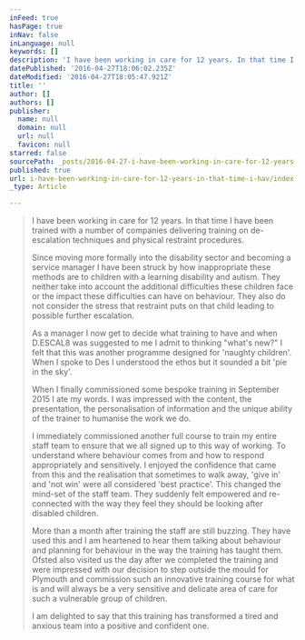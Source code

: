 ```yaml
---
inFeed: true
hasPage: true
inNav: false
inLanguage: null
keywords: []
description: 'I have been working in care for 12 years. In that time I have been trained with a number of companies delivering training on de-escalation techniques and physical restraint procedures. -- Since moving more formally into the disability sector and becoming a service manager I have been struck by how inappropriate these methods are to children with a learning disability and autism. They neither take into account the additional difficulties these children face or the impact these difficulties can have on behaviour. They also do not consider the stress that restraint puts on that child leading to possible further escalation. -- As a manager I now get to decide what training to have and when D.ESCAL8 was suggested to me I admit to thinking “what’s new?” I felt that this was another programme designed for ‘naughty children’. When I spoke to Des I understood the ethos but it sounded a bit ‘pie in the sky’. -- When I finally commissioned some bespoke training in September 2015 I ate my words. I was impressed with the content, the presentation, the personalisation of information and the unique ability of the trainer to humanise the work we do. -- I immediately commissioned another full course to train my entire staff team to ensure that we all signed up to this way of working. To understand where behaviour comes from and how to respond appropriately and sensitively. I enjoyed the confidence that came from this and the realisation that sometimes to walk away, ‘give in’ and ‘not win’ were all considered ‘best practice’. This changed the mind-set of the staff team. They suddenly felt empowered and re-connected with the way they feel they should be looking after disabled children. -- More than a month after training the staff are still buzzing. They have used this and I am heartened to hear them talking about behaviour and planning for behaviour in the way the training has taught them. Ofsted also visited us the day after we completed the training and were impressed with our decision to step outside the mould for Plymouth and commission such an innovative training course for what is and will always be a very sensitive and delicate area of care for such a vulnerable group of children. -- I am delighted to say that this training has transformed a tired and anxious team into a positive and confident one.'
datePublished: '2016-04-27T18:06:02.235Z'
dateModified: '2016-04-27T18:05:47.921Z'
title: ''
author: []
authors: []
publisher:
  name: null
  domain: null
  url: null
  favicon: null
starred: false
sourcePath: _posts/2016-04-27-i-have-been-working-in-care-for-12-years-in-that-time-i-hav.md
published: true
url: i-have-been-working-in-care-for-12-years-in-that-time-i-hav/index.html
_type: Article

---
```

> I have been working in care for 12 years. In that time I have been trained with a number of companies delivering training on de-escalation techniques and physical restraint procedures. 
> 
> Since moving more formally into the disability sector and becoming a service manager I have been struck by how inappropriate these methods are to children with a learning disability and autism. They neither take into account the additional difficulties these children face or the impact these difficulties can have on behaviour. They also do not consider the stress that restraint puts on that child leading to possible further escalation.
> 
> As a manager I now get to decide what training to have and when D.ESCAL8 was suggested to me I admit to thinking "what's new?" I felt that this was another programme designed for 'naughty children'. When I spoke to Des I understood the ethos but it sounded a bit 'pie in the sky'. 
> 
> When I finally commissioned some bespoke training in September 2015 I ate my words. I was impressed with the content, the presentation, the personalisation of information and the unique ability of the trainer to humanise the work we do. 
> 
> I immediately commissioned another full course to train my entire staff team to ensure that we all signed up to this way of working. To understand where behaviour comes from and how to respond appropriately and sensitively. I enjoyed the confidence that came from this and the realisation that sometimes to walk away, 'give in' and 'not win' were all considered 'best practice'. This changed the mind-set of the staff team. They suddenly felt empowered and re-connected with the way they feel they should be looking after disabled children. 
> 
> More than a month after training the staff are still buzzing. They have used this and I am heartened to hear them talking about behaviour and planning for behaviour in the way the training has taught them. Ofsted also visited us the day after we completed the training and were impressed with our decision to step outside the mould for Plymouth and commission such an innovative training course for what is and will always be a very sensitive and delicate area of care for such a vulnerable group of children. 
> 
> I am delighted to say that this training has transformed a tired and anxious team into a positive and confident one.